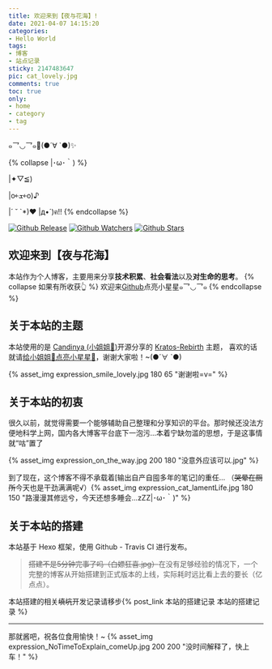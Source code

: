 ```yaml
---
title: 欢迎来到【夜与花海】!
date: 2021-04-07 14:15:20
categories: 
- Hello World
tags:
- 博客
- 站点记录
sticky: 2147483647
pic: cat_lovely.jpg
comments: true
toc: true
only:
- home
- category
- tag
---
```


๑乛◡乛๑🌹(●´∀ `●)✨

{% collapse |･ω･｀) %}

|✦▽≦)

|o￩ܫ￩o)♪

|´ ˘ `*)♥
|д•´)ฅ!!
{% endcollapse %}
<!-- more -->

<div style="width:fit-content">
    <style>a{display:inline-block}</style>

[![Github Release](https://img.shields.io/github/v/release/SuiteLHY/SuiteLHY.github.io)](https://github.com/SuiteLHY/SuiteLHY.github.io/releases/latest) [![Github Watchers](https://img.shields.io/github/watchers/SuiteLHY/SuiteLHY.github.io?label=Watch&style=social)](https://github.com/SuiteLHY/SuiteLHY.github.io) [![Github Stars](https://shields.io/github/stars/SuiteLHY/SuiteLHY.github.io?style=social)](https://github.com/SuiteLHY/SuiteLHY.github.io)

</div>

## 欢迎来到【夜与花海】

本站作为个人博客，主要用来分享**技术积累**、**社会看法**以及**对生命的思考**。
{% collapse 如果有所收获👆 %}
欢迎来[Github](https://github.com/SuiteLHY/SuiteLHY.github.io)点亮小星星๑乛◡乛๑ 
{% endcollapse %}

## 关于本站的主题

本站使用的是 [Candinya (小姐姐🍭)](https://candinya.com/)开源分享的 [Kratos-Rebirth](https://github.com/Candinya/Kratos-Rebirth) 主题，
喜欢的话就请[给小姐姐🍭点亮小星星🌟](https://github.com/Candinya/Kratos-Rebirth)，谢谢大家啦！~(●´∀ `●)

<div style="width:fit-content">

{% asset_img expression_smile_lovely.jpg 180 65 "谢谢啦=v=" %}

</div>

## 关于本站的初衷

很久以前，就觉得需要一个能够辅助自己整理和分享知识的平台。那时候还没法方便地科学上网，国内各大博客平台底下一泡污...本着宁缺勿滥的思想，于是这事情就“咕”置了

<div style="width:fit-content">

{% asset_img expression_on_the_way.jpg 200 180 "没意外应该可以.jpg" %}

</div>

到了现在，这个博客不得不承载着[输出自产自囤多年的笔记]的重任...
（~~哭晕在厕所~~今天也是干劲满满呢√）{% asset_img expression_cat_lamentLife.jpg 180 150 "路漫漫其修远兮，今天还想多睡会...zZZ|･ω･｀)" %}

## 关于本站的搭建

本站基于 Hexo 框架，使用 Github - Travis CI 进行发布。

> ~~搭建不是5分钟完事了吗（白嫖狂喜.jpg）~~在没有足够经验的情况下，一个完整的博客从开始搭建到正式版本的上线，实际耗时远比看上去的要长（亿点点）。

本站搭建的相关~~填坑~~开发记录请移步{% post_link 本站的搭建记录 本站的搭建记录 %}

- - -

那就酱吧，祝各位食用愉快！~
{% asset_img expression_NoTimeToExplain_comeUp.jpg 200 200 "没时间解释了，快上车！" %}
